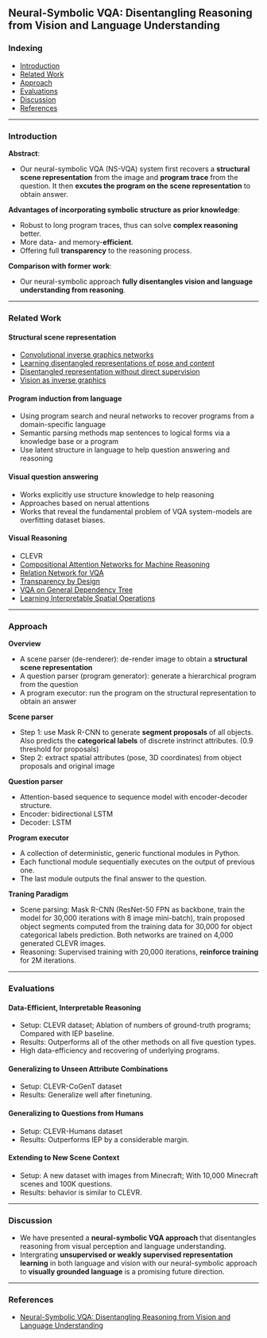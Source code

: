 ## Neural-Symbolic VQA: Disentangling Reasoning from Vision and Language Understanding

### Indexing
- [Introduction](#Introduction)
- [Related Work](#Related-Work)
- [Approach](#Approach)
- [Evaluations](#Evaluations)
- [Discussion](#Discussion)
- [References](#References)
---
### Introduction
**Abstract**:
- Our neural-symbolic VQA (NS-VQA) system first recovers a **structural scene representation** from the image and **program trace** from
the question. It then **excutes the program on the scene representation** to obtain answer.

**Advantages of incorporating symbolic structure as prior knowledge**:
- Robust to long program traces, thus can solve **complex reasoning** better.
- More data- and memory-**efficient**.
- Offering full **transparency** to the reasoning process.

**Comparison with former work**:
- Our neural-symbolic approach **fully disentangles vision and language understanding from reasoning**.

---
### Related Work
#### Structural scene representation
- [Convolutional inverse graphics networks](https://arxiv.org/pdf/1503.03167.pdf)
- [Learning disentangled representations of pose and content](https://papers.nips.cc/paper/5639-weakly-supervised-disentangling-with-recurrent-transformations-for-3d-view-synthesis.pdf)
- [Disentangled representation without direct supervision](https://arxiv.org/pdf/1707.03389.pdf)
- [Vision as inverse graphics](https://pdf.sciencedirectassets.com/271877/1-s2.0-S1364661306X01195/1-s2.0-S1364661306001264/main.pdf?x-amz-security-token=AgoJb3JpZ2luX2VjEHgaCXVzLWVhc3QtMSJIMEYCIQD6UvP49dRiZ1W7GwYG%2BPqfyd4CccOFjKlCaT72dFVJPwIhAPhjpkm5YuayjNTNAKvKrut1IHRtV5rs2gj0oL%2F2aTuyKtoDCEEQAhoMMDU5MDAzNTQ2ODY1IgwTWtEXnHpmspahjkoqtwOP8ho5x55CspuMv96yl056khiNgIGMDx8vGMFarYjUuqr%2BLxtARigTdsGGB5ZX08IGmMZZsH%2BZA8n3kWQC8HqYxByXpR1s65TTdD52VtRT%2BBQpxa1y0t0KGK4LixTb%2FR5QqgUWRdgeVeZGoAy3Bjwr9i9JdQgh7AhmLxQzS1Gqrpl4YMc4fVH9zk9g7RjqTJCzUxJb5mMXPsj0ICoyNvnjn9xK%2B%2F%2BpZqaJy2xsaNEwxT5Efe9%2BlROGSjzo4FLKw80SQZC09OgFcEH1Y0sydue93cf8rBVXPdtz0tiPIpszr%2FpzzNRb%2BIEJ%2B7w7YjD5efiCvD5DhsZ9b6WOQwE2mSnRHWGACkv%2FdAnDsa5GXe1iZA94tFCmF0whXpGUDSUJmi1VaGJ3qEkQB1N7vEoUN9jqjNY0Oxtz4KpsIrbZ4sPm7synAQJZM9j%2BzpOtka7xun92B%2BrsKtMjRhzSkp1OGee2tb4lER%2BK4T8Ekpa%2FdGG3pvdU541ECQ00yzSacN%2Fey2Xaj%2BOubh8zQ9lnrWoUwjeFNBl%2BfbANwhWgeg9hEcD81vzrirm5wano8tNxi%2FqG5j9nCmVqS6AxMJzvq%2BUFOrMBttx560dHw%2F5hWCXDAjmzObeOEZXvF1ZSzjTBmezYsLOwPTIs9f0mMJrU%2B5P%2BoeQ3q5YdVR9mDwi2EEju4chrWbUhI9ArSlw7VyORxDaY%2FEvCxdDbTMh%2Fjt6gPiEp%2Bd0vjtZBBjk724jC1GeHG7xAdvpCXoomZ9krx5TIe%2BSkggwU%2F9hhcLu6W8y3a3QzHMBDbxAlWp392SoAEQwSibQ5TSZmCGfQdVf4v%2BCBzevAMLWI178%3D&AWSAccessKeyId=ASIAQ3PHCVTYUBQTLTG2&Expires=1554711805&Signature=Sg5gHBE%2FMo%2BMsdpC%2FMXEY4mdnXM%3D&hash=e72336ee7d1f2189e8787249349224180dcfba4c7e98d370cac712dc180f716f&host=68042c943591013ac2b2430a89b270f6af2c76d8dfd086a07176afe7c76c2c61&pii=S1364661306001264&tid=spdf-bddd8b6b-0867-41cc-a229-ffba38490831&sid=8e287f9b8c8b474ce689771-ed1ba3d2a6c6gxrqb&type=client)

#### Program induction from language
- Using program search and neural networks to recover programs from a domain-specific language
- Semantic parsing methods map sentences to logical forms via a knowledge base or a program
- Use latent structure in language to help question answering and reasoning

#### Visual question answering
- Works explicitly use structure knowledge to help reasoning
- Approaches based on nerual attentions
- Works that reveal the fundamental problem of VQA system-models are overfitting dataset biases.

#### Visual Reasoning
- CLEVR
- [Compositional Attention Networks for Machine Reasoning](https://cs.stanford.edu/people/dorarad/mac/blog.html)
- [Relation Network for VQA](https://arxiv.org/pdf/1706.01427.pdf)
- [Transparency by Design](https://arxiv.org/pdf/1803.05268.pdf)
- [VQA on General Dependency Tree](http://openaccess.thecvf.com/content_cvpr_2018/papers/Cao_Visual_Question_Reasoning_CVPR_2018_paper.pdf)
- [Learning Interpretable Spatial Operations](https://arxiv.org/pdf/1712.03463.pdf)

---
### Approach


**Overview**
- A scene parser (de-renderer): de-render image to obtain a **structural scene representation**
- A question parser (program generator): generate a hierarchical program from the question
- A program executor: run the program on the structural representation to obtain an answer

**Scene parser**
- Step 1: use Mask R-CNN to generate **segment proposals** of all objects. Also predicts the **categorical labels** of discrete instrinct attributes. (0.9 threshold for proposals)
- Step 2: extract spatial attributes (pose, 3D coordinates) from object proposals and original image

**Question parser**
- Attention-based sequence to sequence model with encoder-decoder structure.
- Encoder: bidirectional LSTM
- Decoder: LSTM

**Program executor**
- A collection of deterministic, generic functional modules in Python.
- Each functional module sequentially executes on the output of previous one.
- The last module outputs the final answer to the question.

**Traning Paradigm**
- Scene parsing: Mask R-CNN (ResNet-50 FPN as backbone, train the model for 30,000 iterations with 8 image mini-batch), train proposed object segments computed from the training data for 30,000 for object categorical labels prediction. Both networks are trained on 4,000 generated CLEVR images.
- Reasoning: Supervised training with 20,000 iterations, **reinforce training** for 2M iterations.
---
### Evaluations


#### Data-Efficient, Interpretable Reasoning
- Setup: CLEVR dataset; Ablation of numbers of ground-truth programs; Compared with IEP baseline.
- Results: Outperforms all of the other methods on all five question types.
- High data-efficiency and recovering of underlying programs.

#### Generalizing to Unseen Attribute Combinations
- Setup: CLEVR-CoGenT dataset
- Results: Generalize well after finetuning.

#### Generalizing to Questions from Humans
- Setup: CLEVR-Humans dataset
- Results: Outperforms IEP by a considerable margin.

#### Extending to New Scene Context
- Setup: A new dataset with images from Minecraft; With 10,000 Minecraft scenes and 100K questions.
- Results: behavior is similar to CLEVR.

---
### Discussion
- We have presented a **neural-symbolic VQA approach** that disentangles reasoning from visual perception and language understanding.
- Intergrating **unsupervised or weakly supervised representation learning** in both language and vision with our neural-symbolic approach to **visually grounded language** is a promising future direction.

---
### References
- [Neural-Symbolic VQA: Disentangling Reasoning from Vision and Language Understanding](https://arxiv.org/pdf/1810.02338.pdf)
